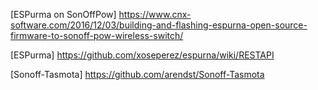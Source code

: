 [ESPurma on SonOffPow] https://www.cnx-software.com/2016/12/03/building-and-flashing-espurna-open-source-firmware-to-sonoff-pow-wireless-switch/ 

[ESPurma] https://github.com/xoseperez/espurna/wiki/RESTAPI

[Sonoff-Tasmota] https://github.com/arendst/Sonoff-Tasmota


